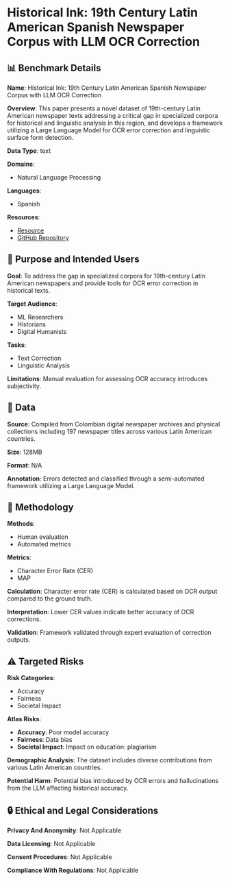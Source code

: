 # Historical Ink: 19th Century Latin American Spanish Newspaper Corpus with LLM OCR Correction

## 📊 Benchmark Details

**Name**: Historical Ink: 19th Century Latin American Spanish Newspaper Corpus with LLM OCR Correction

**Overview**: This paper presents a novel dataset of 19th-century Latin American newspaper texts addressing a critical gap in specialized corpora for historical and linguistic analysis in this region, and develops a framework utilizing a Large Language Model for OCR error correction and linguistic surface form detection.

**Data Type**: text

**Domains**:
- Natural Language Processing

**Languages**:
- Spanish

**Resources**:
- [Resource](https://huggingface.co/datasets/Flaglab/latam-xix)
- [GitHub Repository](https://github.com/historicalink/LatamXIX)

## 🎯 Purpose and Intended Users

**Goal**: To address the gap in specialized corpora for 19th-century Latin American newspapers and provide tools for OCR error correction in historical texts.

**Target Audience**:
- ML Researchers
- Historians
- Digital Humanists

**Tasks**:
- Text Correction
- Linguistic Analysis

**Limitations**: Manual evaluation for assessing OCR accuracy introduces subjectivity.

## 💾 Data

**Source**: Compiled from Colombian digital newspaper archives and physical collections including 197 newspaper titles across various Latin American countries.

**Size**: 128MB

**Format**: N/A

**Annotation**: Errors detected and classified through a semi-automated framework utilizing a Large Language Model.

## 🔬 Methodology

**Methods**:
- Human evaluation
- Automated metrics

**Metrics**:
- Character Error Rate (CER)
- MAP

**Calculation**: Character error rate (CER) is calculated based on OCR output compared to the ground truth.

**Interpretation**: Lower CER values indicate better accuracy of OCR corrections.

**Validation**: Framework validated through expert evaluation of correction outputs.

## ⚠️ Targeted Risks

**Risk Categories**:
- Accuracy
- Fairness
- Societal Impact

**Atlas Risks**:
- **Accuracy**: Poor model accuracy
- **Fairness**: Data bias
- **Societal Impact**: Impact on education: plagiarism

**Demographic Analysis**: The dataset includes diverse contributions from various Latin American countries.

**Potential Harm**: Potential bias introduced by OCR errors and hallucinations from the LLM affecting historical accuracy.

## 🔒 Ethical and Legal Considerations

**Privacy And Anonymity**: Not Applicable

**Data Licensing**: Not Applicable

**Consent Procedures**: Not Applicable

**Compliance With Regulations**: Not Applicable
